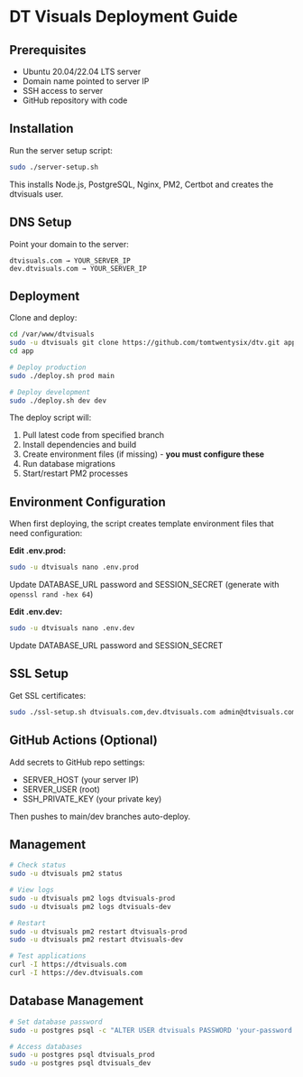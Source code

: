 # DT Visuals Deployment Guide

## Prerequisites

- Ubuntu 20.04/22.04 LTS server
- Domain name pointed to server IP  
- SSH access to server
- GitHub repository with code

## Installation

Run the server setup script:
```bash
sudo ./server-setup.sh
```

This installs Node.js, PostgreSQL, Nginx, PM2, Certbot and creates the dtvisuals user.

## DNS Setup

Point your domain to the server:
```
dtvisuals.com → YOUR_SERVER_IP
dev.dtvisuals.com → YOUR_SERVER_IP
```

## Deployment

Clone and deploy:
```bash
cd /var/www/dtvisuals
sudo -u dtvisuals git clone https://github.com/tomtwentysix/dtv.git app
cd app

# Deploy production
sudo ./deploy.sh prod main

# Deploy development  
sudo ./deploy.sh dev dev
```

The deploy script will:
1. Pull latest code from specified branch
2. Install dependencies and build
3. Create environment files (if missing) - **you must configure these**
4. Run database migrations
5. Start/restart PM2 processes

## Environment Configuration

When first deploying, the script creates template environment files that need configuration:

**Edit .env.prod:**
```bash
sudo -u dtvisuals nano .env.prod
```
Update DATABASE_URL password and SESSION_SECRET (generate with `openssl rand -hex 64`)

**Edit .env.dev:**  
```bash
sudo -u dtvisuals nano .env.dev
```
Update DATABASE_URL password and SESSION_SECRET

## SSL Setup

Get SSL certificates:
```bash
sudo ./ssl-setup.sh dtvisuals.com,dev.dtvisuals.com admin@dtvisuals.com
```

## GitHub Actions (Optional)

Add secrets to GitHub repo settings:
- SERVER_HOST (your server IP)
- SERVER_USER (root) 
- SSH_PRIVATE_KEY (your private key)

Then pushes to main/dev branches auto-deploy.

## Management

```bash
# Check status
sudo -u dtvisuals pm2 status

# View logs  
sudo -u dtvisuals pm2 logs dtvisuals-prod
sudo -u dtvisuals pm2 logs dtvisuals-dev

# Restart
sudo -u dtvisuals pm2 restart dtvisuals-prod
sudo -u dtvisuals pm2 restart dtvisuals-dev

# Test applications
curl -I https://dtvisuals.com
curl -I https://dev.dtvisuals.com
```

## Database Management

```bash
# Set database password
sudo -u postgres psql -c "ALTER USER dtvisuals PASSWORD 'your-password';"

# Access databases
sudo -u postgres psql dtvisuals_prod
sudo -u postgres psql dtvisuals_dev
```
